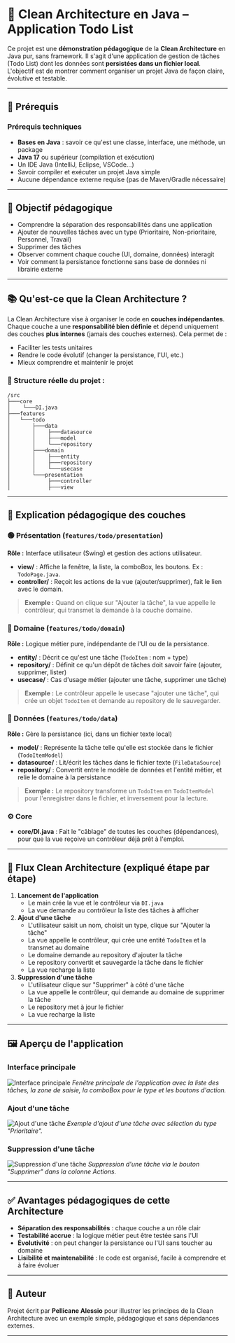 # 🧼 Clean Architecture en Java – Application Todo List

Ce projet est une **démonstration pédagogique** de la **Clean Architecture** en Java pur, sans framework. Il s'agit d'une application de gestion de tâches (Todo List) dont les données sont **persistées dans un fichier local**. L'objectif est de montrer comment organiser un projet Java de façon claire, évolutive et testable.

---

## 📝 Prérequis

### Prérequis techniques
- **Bases en Java** : savoir ce qu'est une classe, interface, une méthode, un package
- **Java 17** ou supérieur (compilation et exécution)
- Un IDE Java (IntelliJ, Eclipse, VSCode...)
- Savoir compiler et exécuter un projet Java simple
- Aucune dépendance externe requise (pas de Maven/Gradle nécessaire)
---

## 🎯 Objectif pédagogique

- Comprendre la séparation des responsabilités dans une application
- Ajouter de nouvelles tâches avec un type (Prioritaire, Non-prioritaire, Personnel, Travail)
- Supprimer des tâches
- Observer comment chaque couche (UI, domaine, données) interagit
- Voir comment la persistance fonctionne sans base de données ni librairie externe

---

## 📚 Qu'est-ce que la Clean Architecture ?

La Clean Architecture vise à organiser le code en **couches indépendantes**. Chaque couche a une **responsabilité bien définie** et dépend uniquement des couches **plus internes** (jamais des couches externes). Cela permet de :
- Faciliter les tests unitaires
- Rendre le code évolutif (changer la persistance, l'UI, etc.)
- Mieux comprendre et maintenir le projet

### 📁 Structure réelle du projet :
```
/src
├───core
│    └───DI.java
├───features
│   └───todo
│       ├───data
│       │    ├───datasource
│       │    ├───model
│       │    └───repository
│       ├───domain
│       │    ├───entity
│       │    ├───repository
│       │    └───usecase
│       └───presentation
│            ├───controller
│            ├───view
```

---

## 🧩 Explication pédagogique des couches

### 🟢 Présentation (`features/todo/presentation`)
**Rôle :** Interface utilisateur (Swing) et gestion des actions utilisateur.
- **view/** : Affiche la fenêtre, la liste, la comboBox, les boutons. Ex : `TodoPage.java`.
- **controller/** : Reçoit les actions de la vue (ajouter/supprimer), fait le lien avec le domain.

> **Exemple :** Quand on clique sur "Ajouter la tâche", la vue appelle le contrôleur, qui transmet la demande à la couche domaine.

### 🔹 Domaine (`features/todo/domain`)
**Rôle :** Logique métier pure, indépendante de l'UI ou de la persistance.
- **entity/** : Décrit ce qu'est une tâche (`TodoItem` : nom + type)
- **repository/** : Définit ce qu'un dépôt de tâches doit savoir faire (ajouter, supprimer, lister)
- **usecase/** : Cas d'usage métier (ajouter une tâche, supprimer une tâche)

> **Exemple :** Le contrôleur appelle le usecase "ajouter une tâche", qui crée un objet `TodoItem` et demande au repository de le sauvegarder.

### 🔸 Données (`features/todo/data`)
**Rôle :** Gère la persistance (ici, dans un fichier texte local)
- **model/** : Représente la tâche telle qu'elle est stockée dans le fichier (`TodoItemModel`)
- **datasource/** : Lit/écrit les tâches dans le fichier texte (`FileDataSource`)
- **repository/** : Convertit entre le modèle de données et l'entité métier, et relie le domaine à la persistance

> **Exemple :** Le repository transforme un `TodoItem` en `TodoItemModel` pour l'enregistrer dans le fichier, et inversement pour la lecture.

### ⚙️ Core
- **core/DI.java** : Fait le "câblage" de toutes les couches (dépendances), pour que la vue reçoive un contrôleur déjà prêt à l'emploi.

---

## 🔄 Flux Clean Architecture (expliqué étape par étape)

1. **Lancement de l'application**
   - Le main crée la vue et le contrôleur via `DI.java`
   - La vue demande au contrôleur la liste des tâches à afficher
2. **Ajout d'une tâche**
   - L'utilisateur saisit un nom, choisit un type, clique sur "Ajouter la tâche"
   - La vue appelle le contrôleur, qui crée une entité `TodoItem` et la transmet au domaine
   - Le domaine demande au repository d'ajouter la tâche
   - Le repository convertit et sauvegarde la tâche dans le fichier
   - La vue recharge la liste
3. **Suppression d'une tâche**
   - L'utilisateur clique sur "Supprimer" à côté d'une tâche
   - La vue appelle le contrôleur, qui demande au domaine de supprimer la tâche
   - Le repository met à jour le fichier
   - La vue recharge la liste

---

## 🖼️ Aperçu de l'application

### Interface principale
![Interface principale](img/interface-principal.png)
*Fenêtre principale de l'application avec la liste des tâches, la zone de saisie, la comboBox pour le type et les boutons d'action.*

### Ajout d'une tâche
![Ajout d'une tâche](img/ajout.png)
*Exemple d'ajout d'une tâche avec sélection du type "Prioritaire".*

### Suppression d'une tâche
![Suppression d'une tâche](img/suppression.png)
*Suppression d'une tâche via le bouton "Supprimer" dans la colonne Actions.*

---

## ✅ Avantages pédagogiques de cette Architecture

- **Séparation des responsabilités** : chaque couche a un rôle clair
- **Testabilité accrue** : la logique métier peut être testée sans l'UI
- **Évolutivité** : on peut changer la persistance ou l'UI sans toucher au domaine
- **Lisibilité et maintenabilité** : le code est organisé, facile à comprendre et à faire évoluer

---

## 📝 Auteur

Projet écrit par **Pellicane Alessio** pour illustrer les principes de la Clean Architecture avec un exemple simple, pédagogique et sans dépendances externes.

---
